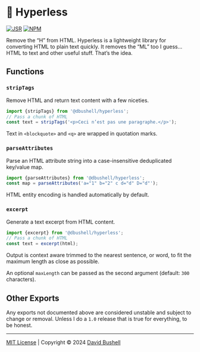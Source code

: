 # 🧼 Hyperless

[![JSR](https://jsr.io/badges/@dbushell/hyperless?labelColor=98e6c8&color=333)](https://jsr.io/@dbushell/hyperless) [![NPM](https://img.shields.io/npm/v/@dbushell/hyperless?labelColor=98e6c8&color=333)](https://www.npmjs.com/package/@dbushell/hyperless)

Remove the “H” from HTML. Hyperless is a lightweight library for converting HTML to plain text quickly. It removes the “ML” too I guess... HTML to text and other useful stuff. That’s the idea.

## Functions

### `stripTags`

Remove HTML and return text content with a few niceties.

```javascript
import {stripTags} from '@dbushell/hyperless';
// Pass a chunk of HTML
const text = stripTags('<p>Ceci n’est pas une paragraphe.</p>');
```

Text in `<blockquote>` and `<q>` are wrapped in quotation marks.

### `parseAttributes`

Parse an HTML attribute string into a case-insensitive deduplicated key/value map.

```javascript
import {parseAttributes} from '@dbushell/hyperless';
const map = parseAttributes('a="1" b="2" c d="d" D="d"');
```

HTML entity encoding is handled automatically by default.

### `excerpt`

Generate a text excerpt from HTML content.

```javascript
import {excerpt} from '@dbushell/hyperless';
// Pass a chunk of HTML
const text = excerpt(html);
```

Output is context aware trimmed to the nearest sentence, or word, to fit the maximum length as close as possible.

An optional `maxLength` can be passed as the second argument (default: `300` characters).

## Other Exports

Any exports not documented above are considered unstable and subject to change or removal. Unless I do a `1.0` release that is true for everything, to be honest.

* * *

[MIT License](/LICENSE) | Copyright © 2024 [David Bushell](https://dbushell.com)
